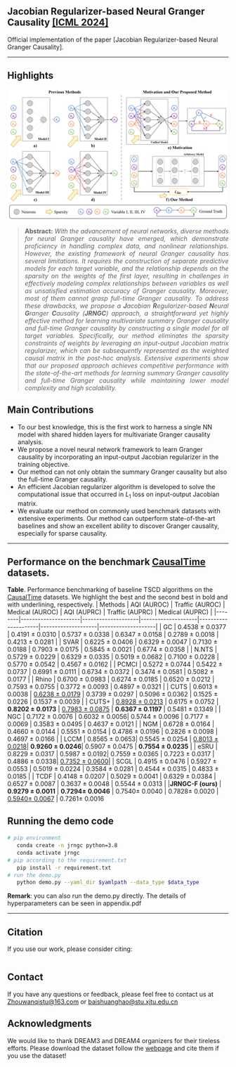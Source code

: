 ## Jacobian Regularizer-based Neural Granger Causality [[ICML 2024]](https://openreview.net/group?id=ICML.cc/2024)
Official implementation of the paper [Jacobian Regularizer-based Neural Granger Causality].
<hr />

## Highlights
![main figure](method.jpg)
> **<p align="justify"> Abstract:** *With the advancement of neural networks, diverse methods for neural Granger causality have emerged, which demonstrate proficiency in handling complex data, and nonlinear relationships. However, the existing framework of neural Granger causality has several limitations. It requires the construction of separate predictive models for each target variable, and the relationship depends on the sparsity on the weights of the first layer, resulting in challenges in effectively modeling complex relationships between variables as well as unsatisfied estimation accuracy of Granger causality. Moreover, most of them cannot grasp full-time Granger causality. To address these drawbacks, we propose a **J**acobian **R**egularizer-based **N**eural **G**ranger **C**ausality (**JRNGC**) approach, a straightforward yet highly effective method for learning multivariate summary Granger causality and full-time Granger causality by constructing a single model for all target variables. Specifically, our method eliminates the sparsity constraints of weights by leveraging an input-output Jacobian matrix regularizer, which can be subsequently represented as the weighted causal matrix in the post-hoc analysis. Extensive experiments show that our proposed approach achieves competitive performance with the state-of-the-art methods for learning summary Granger causality and full-time Granger causality while maintaining lower model complexity and high scalability.* </p>
## Main Contributions
- To our best knowledge, this is the first work to harness a single NN model with shared hidden layers for multivariate Granger causality analysis. 
- We propose a novel neural network framework to learn  Granger causality by incorporating an input-output Jacobian regularizer in the training objective. 
- Our method can not only obtain the summary Granger causality but also the full-time Granger causality.
- An efficient Jacobian regularizer algorithm is developed to solve the computational issue that occurred in ${L_1}$ loss on input-output Jacobian matrix. 
- We evaluate our method on commonly used benchmark datasets with extensive experiments. Our method can outperform state-of-the-art baselines and show an excellent ability to discover Granger causality, especially for sparse causality.
<hr />

## Performance on the benchmark [CausalTime](https://openreview.net/pdf?id=iad1yyyGme) datasets.

**Table**. Performance benchmarking of baseline TSCD algorithms on the [CausalTime](https://openreview.net/pdf?id=iad1yyyGme) datasets. We highlight the best and the second best in bold and with underlining, respectively.
| Methods | AQI (AUROC)          | Traffic (AUROC)      | Medical (AUROC)      | AQI (AUPRC)          | Traffic (AUPRC)      | Medical (AUPRC)      |
|--------|---------------------|--------------------|--------------------|---------------------|--------------------|--------------------|
| GC     | 0.4538 ± 0.0377     | 0.4191 ± 0.0310    | 0.5737 ± 0.0338    | 0.6347 ± 0.0158     | 0.2789 ± 0.0018    | 0.4213 ± 0.0281    |
| SVAR   | 0.6225 ± 0.0406     | 0.6329 ± 0.0047    | 0.7130 ± 0.0188    | 0.7903 ± 0.0175     | 0.5845 ± 0.0021    | 0.6774 ± 0.0358    |
| N.NTS  | 0.5729 ± 0.0229     | 0.6329 ± 0.0335    | 0.5019 ± 0.0682    | 0.7100 ± 0.0228     | 0.5770 ± 0.0542    | 0.4567 ± 0.0162    |
| PCMCI  | 0.5272 ± 0.0744     | 0.5422 ± 0.0737    | 0.6991 ± 0.0111    | 0.6734 ± 0.0372     | 0.3474 ± 0.0581    | 0.5082 ± 0.0177    |
| Rhino  | 0.6700 ± 0.0983     | 0.6274 ± 0.0185    | 0.6520 ± 0.0212    | 0.7593 ± 0.0755     | 0.3772 ± 0.0093    | 0.4897 ± 0.0321    |
| CUTS    | 0.6013 ± 0.0038      | <u>0.6238 ± 0.0179</u>     | 0.3739 ± 0.0297      | 0.5096 ± 0.0362      | 0.1525 ± 0.0226      | 0.1537 ± 0.0039      |
| CUTS+   | <u>0.8928 ± 0.0213</u>   | 0.6175 ± 0.0752      | **0.8202 ± 0.0173**  |   <u>0.7983 ± 0.0875</u>  | **0.6367 ± 0.1197**  | 0.5481 ± 0.1349      |
| NGC     | 0.7172 ± 0.0076      | 0.6032 ± 0.0056| 0.5744 ± 0.0096      | 0.7177 ± 0.0069      | 0.3583 ± 0.0495      | 0.4637 ± 0.0121      |
| NGM     | 0.6728 ± 0.0164      | 0.4660 ± 0.0144      | 0.5551 ± 0.0154      | 0.4786 ± 0.0196      | 0.2826 ± 0.0098      | 0.4697 ± 0.0166      |
| LCCM    | 0.8565 ± 0.0653| 0.5545 ± 0.0254      | <u>0.8013 ± 0.0218</u>| **0.9260 ± 0.0246**| 0.5907 ± 0.0475      | **0.7554 ± 0.0235**  |
| eSRU    | 0.8229 ± 0.0317      | 0.5987 ± 0.0192| 0.7559 ± 0.0365 | 0.7223 ± 0.0317      | 0.4886 ± 0.0338| <u>0.7352 ± 0.0600</u>|
| SCGL    | 0.4915 ± 0.0476      | 0.5927 ± 0.0553      | 0.5019 ± 0.0224      | 0.3584 ± 0.0281      | 0.4544 ± 0.0315      | 0.4833 ± 0.0185      |
| TCDF    | 0.4148 ± 0.0207      | 0.5029 ± 0.0041      | 0.6329 ± 0.0384      | 0.6527 ± 0.0087      | 0.3637 ± 0.0048      | 0.5544 ± 0.0313      |
|**JRNGC-F (ours)**   | **0.9279 ± 0.0011** | **0.7294± 0.0046** | 0.7540± 0.0040 | 0.7828± 0.0020 | <u>0.5940± 0.0067</u> | 0.7261± 0.0016



## Running the demo code 
```bash
# pip environment
   conda create -n jrngc python=3.8
   conda activate jrngc
# pip according to the requirement.txt
   pip install -r requirement.txt
# run the demo.py
   python demo.py --yaml_dir $yamlpath --data_type $data_type
```
    
**Remark**: you can also run the demo.py directly. The details of hyperparameters can be seen in appendix.pdf
<hr />

## Citation
If you use our work, please consider citing:
```bibtex
```
## Contact
If you have any questions or feedback, please feel free to contact us at Zhouwanqistu@163.com or baishuanghao@stu.xjtu.edu.cn

## Acknowledgments
We would like to thank DREAM3 and DREAM4 organizers for their tireless efforts.
Please download the dataset follow the [webpage](https://gnw.sourceforge.net/dreamchallenge.html#dream4challenge) and cite them if you use the dataset!
